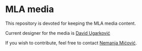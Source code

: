 # MLA media
This repository is devoted for keeping the MLA media content.

Current designer for the media is [David Ugarković](https://www.upwork.com/fl/davidugarkovic)

If you wish to contribute, feel free to contact [Nemanja Mićović](http://poincare.matf.bg.ac.rs/~nemanja_micovic/).
